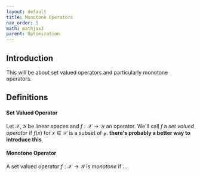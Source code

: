```yaml
---
layout: default
title: Monotone Operators
nav_order: 5
math: mathjax3
parent: Optimization
---
```


## Introduction
This will be about set valued operators and particularly monotone operators.

## Definitions
#### Set Valued Operator
Let $\mathcal{X}, \mathcal{Y}$ be linear spaces and $f: \mathcal{X} \to \mathcal{Y}$ an operator. We'll call $f$ a _set valued operator_ if $f(x)$ for $x \in \mathcal{X}$ is a subset of $\mathcal{y}$. __there's probably a better way to introduce this__

#### Monotone Operator
A set valued operator $f: \mathcal{X} \to \mathcal{Y}$ is _monotone_ if ....